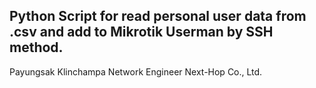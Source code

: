 ## Python Script for read personal user data from .csv and add to Mikrotik Userman by SSH method.

Payungsak Klinchampa
Network Engineer
Next-Hop Co., Ltd.
